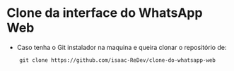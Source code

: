 # Clone da interface do WhatsApp Web

- Caso tenha o Git instalador na maquina e queira clonar o repositório de:

```shell script
    git clone https://github.com/isaac-ReDev/clone-do-whatsapp-web
```
    
  
